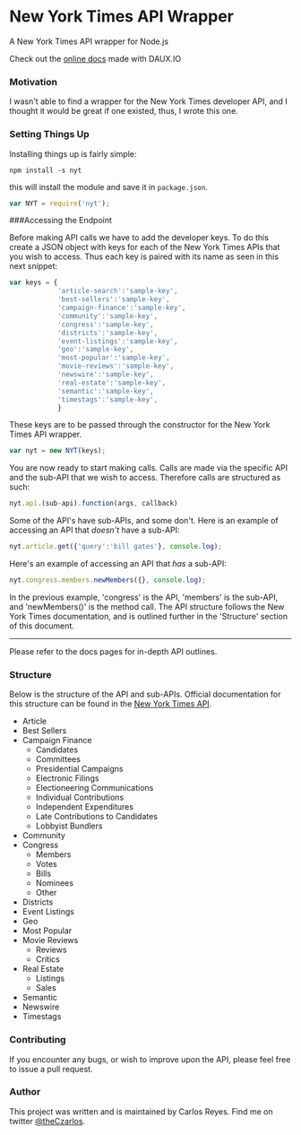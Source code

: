 New York Times API Wrapper
==========================
A New York Times API wrapper for Node.js

Check out the [online docs](http://czarlos.github.io/nyt/) made with DAUX.IO

### Motivation
I wasn't able to find a wrapper for the New York Times
developer API, and I thought it would be great if one existed,
thus, I wrote this one.

### Setting Things Up

Installing things up is fairly simple:

```
npm install -s nyt
```

this will install the module and save it in `package.json`. 


```javascript
var NYT = require('nyt');
```

###Accessing the Endpoint

Before making API calls we have to add the developer keys.
To do this create a JSON object with keys for each of the New 
York Times APIs that you wish to access. Thus each key is paired
with its name as seen in this next snippet:

```javascript
var keys = {
            'article-search':'sample-key',
            'best-sellers':'sample-key',
            'campaign-finance':'sample-key',
            'community':'sample-key',
            'congress':'sample-key',
            'districts':'sample-key',
            'event-listings':'sample-key',
            'geo':'sample-key',
            'most-popular':'sample-key',
            'movie-reviews':'sample-key',
            'newswire':'sample-key',
            'real-estate':'sample-key',
            'semantic':'sample-key',
            'timestags':'sample-key',
            }
```

These keys are to be passed through the constructor for the New
York Times API wrapper.

```javascript
var nyt = new NYT(keys);
```

You are now ready to start making calls.
Calls are made via the specific API and the sub-API that we wish
to access. Therefore calls are structured as such:

```javascript
nyt.api.(sub-api).function(args, callback)
```
Some of the API's have sub-APIs, and some don't.
Here is an example of accessing an API that *doesn't* have a
sub-API:

```javascript
nyt.article.get({'query':'bill gates'}, console.log); 
```

Here's an example of accessing an API that *has* a sub-API:

```javascript
nyt.congress.members.newMembers({}, console.log);
```

In the previous example, 'congress' is the API, 'members'
is the sub-API, and 'newMembers()' is the method call. The API
structure follows the New York Times documentation, and is outlined
further in the 'Structure' section of this document.

---

Please refer to the docs pages for in-depth API outlines.

### Structure

Below is the structure of the API and sub-APIs. Official documentation
for this structure can be found in the 
[New York Times API](http://developer.nytimes.com/io-docs).

- Article
- Best Sellers
- Campaign Finance
  - Candidates
  - Committees
  - Presidential Campaigns
  - Electronic Filings
  - Electioneering Communications
  - Individual Contributions
  - Independent Expenditures
  - Late Contributions to Candidates
  - Lobbyist Bundlers
- Community
- Congress
  - Members
  - Votes
  - Bills
  - Nominees
  - Other
- Districts
- Event Listings
- Geo
- Most Popular
- Movie Reviews
  - Reviews
  - Critics
- Real Estate
  - Listings
  - Sales
- Semantic
- Newswire
- Timestags

### Contributing

If you encounter any bugs, or wish to improve upon the API, please feel
free to issue a pull request.

### Author

This project was written and is maintained by Carlos Reyes. Find me on
twitter [@theCzarlos](https://twitter.com/theczarlos).

